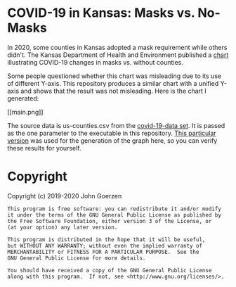 # COVID-19 in Kansas: Masks vs. No-Masks

In 2020, some counties in Kansas adopted a mask requirement while others didn't.  The Kansas Department of Health and Environment published a [chart](kdhe-chart.pdf) illustrating COVID-19 changes in masks vs. without counties.

Some people questioned whether this chart was misleading due to its use of different Y-axis.  This repository produces a similar chart with a unified Y-axis and shows that the result was not misleading.  Here is the chart I generated:

[[main.png]]

The source data is us-counties.csv from the [covid-19-data set](https://github.com/nytimes/covid-19-data).  It is passed as the one parameter to the executable in this repository.  [This particular version](https://github.com/nytimes/covid-19-data/blob/42590181052a7591385562a59fdd545bd478f763/us-counties.csv) was used for the generation of the graph here, so you can verify these results for yourself.

# Copyright

Copyright (c) 2019-2020 John Goerzen

    This program is free software: you can redistribute it and/or modify
    it under the terms of the GNU General Public License as published by
    the Free Software Foundation, either version 3 of the License, or
    (at your option) any later version.

    This program is distributed in the hope that it will be useful,
    but WITHOUT ANY WARRANTY; without even the implied warranty of
    MERCHANTABILITY or FITNESS FOR A PARTICULAR PURPOSE.  See the
    GNU General Public License for more details.

    You should have received a copy of the GNU General Public License
    along with this program.  If not, see <http://www.gnu.org/licenses/>.

